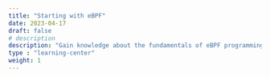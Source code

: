 ```yaml
---
title: "Starting with eBPF"
date: 2023-04-17
draft: false
# description
description: "Gain knowledge about the fundamentals of eBPF programming and understand its various use cases."
type : "learning-center"
weight: 1
---
```

